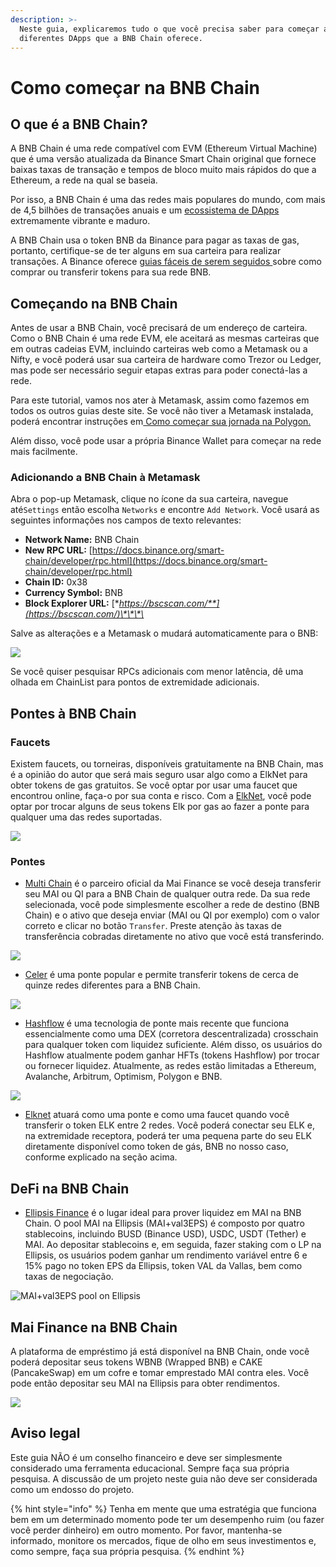 ```yaml
---
description: >-
  Neste guia, explicaremos tudo o que você precisa saber para começar a usar os
  diferentes DApps que a BNB Chain oferece.
---
```


# Como começar na BNB Chain

## O que é a BNB Chain?

A BNB Chain é uma rede compatível com EVM (Ethereum Virtual Machine) que é uma versão atualizada da Binance Smart Chain original que fornece baixas taxas de transação e tempos de bloco muito mais rápidos do que a Ethereum, a rede na qual se baseia.

Por isso, a BNB Chain é uma das redes mais populares do mundo, com mais de 4,5 bilhões de transações anuais e um [ecossistema de DApps](https://dappbay.bnbchain.org/) extremamente vibrante e maduro.

A BNB Chain usa o token BNB da Binance para pagar as taxas de gas, portanto, certifique-se de ter alguns em sua carteira para realizar transações. A Binance oferece [guias fáceis de serem seguidos ](https://www.binance.com/en/support/faq/85a1c394ac1d489fb0bfac0ef2fceafd)sobre como comprar ou transferir tokens para sua rede BNB.

## Começando na BNB Chain

Antes de usar a BNB Chain, você precisará de um endereço de carteira. Como o BNB Chain é uma rede EVM, ele aceitará as mesmas carteiras que em outras cadeias EVM, incluindo carteiras web como a Metamask ou a Nifty, e você poderá usar sua carteira de hardware como Trezor ou Ledger, mas pode ser necessário seguir etapas extras para poder conectá-las a rede.

Para este tutorial, vamos nos ater à Metamask, assim como fazemos em todos os outros guias deste site. Se você não tiver a Metamask instalada, poderá encontrar instruções em[ Como começar sua jornada na Polygon.](../polygon/how-to-get-started-on-polygon.md)

Além disso, você pode usar a própria Binance Wallet para começar na rede mais facilmente.

### Adicionando a BNB Chain à Metamask

Abra o pop-up Metamask, clique no ícone da sua carteira, navegue até`Settings` então escolha `Networks` e encontre `Add Network`. Você usará as seguintes informações nos campos de texto relevantes:

* **Network Name:** BNB Chain
* **New RPC URL:** [https://docs.binance.org/smart-chain/developer/rpc.html](https://docs.binance.org/smart-chain/developer/rpc.html)
* **Chain ID:** 0x38
* **Currency Symbol:** BNB
* **Block Explorer URL:** [**https://bscscan.com/**](https://bscscan.com/)\*\*\*\*

Salve as alterações e a Metamask o mudará automaticamente para o BNB:

![](<../../.gitbook/assets/Screen Shot 2022-06-18 at 11.28.44 AM.png>)

Se você quiser pesquisar RPCs adicionais com menor latência, dê uma olhada em ChainList para pontos de extremidade adicionais.

## Pontes à BNB Chain

### Faucets

Existem faucets, ou torneiras, disponíveis gratuitamente na BNB Chain, mas é a opinião do autor que será mais seguro usar algo como a ElkNet para obter tokens de gas gratuitos. Se você optar por usar uma faucet que encontrou online, faça-o por sua conta e risco. Com a [ElkNet](https://app.elk.finance/#/elknet), você pode optar por trocar alguns de seus tokens Elk por gas ao fazer a ponte para qualquer uma das redes suportadas.

![](<../../.gitbook/assets/Screen Shot 2022-06-18 at 11.29.50 AM.png>)

### Pontes

* [Multi Chain](https://app.multichain.org/#/router) é o parceiro oficial da Mai Finance se você deseja transferir seu MAI ou QI para a BNB Chain de qualquer outra rede. Da sua rede selecionada, você pode simplesmente escolher a rede de destino (BNB Chain) e o ativo que deseja enviar (MAI ou QI por exemplo) com o valor correto e clicar no botão `Transfer`. Preste atenção às taxas de transferência cobradas diretamente no ativo que você está transferindo.

![](<../../.gitbook/assets/Screen Shot 2022-06-18 at 11.32.07 AM.png>)

* [Celer](https://cbridge.celer.network/#/transfer) é uma ponte popular e permite transferir tokens de cerca de quinze redes diferentes para a BNB Chain.

![](<../../.gitbook/assets/Screen Shot 2022-06-18 at 11.31.15 AM.png>)

* [Hashflow](https://app.hashflow.com/) é uma tecnologia de ponte mais recente que funciona essencialmente como uma DEX (corretora descentralizada) crosschain para qualquer token com liquidez suficiente. Além disso, os usuários do Hashflow atualmente podem ganhar HFTs (tokens Hashflow) por trocar ou fornecer liquidez. Atualmente, as redes estão limitadas a Ethereum, Avalanche, Arbitrum, Optimism, Polygon e BNB.

![](<../../.gitbook/assets/Screen Shot 2022-06-18 at 11.33.51 AM.png>)

* [Elknet](https://app.elk.finance/#/elknet) atuará como uma ponte e como uma faucet quando você transferir o token ELK entre 2 redes. Você poderá conectar seu ELK e, na extremidade receptora, poderá ter uma pequena parte do seu ELK diretamente disponível como token de gás, BNB no nosso caso, conforme explicado na seção acima.

## DeFi na BNB Chain

* [Ellipsis Finance](https://ellipsis.finance/pool/0x68354c6E8Bbd020F9dE81EAf57ea5424ba9ef322) é o lugar ideal para prover liquidez em MAI na BNB Chain. O pool MAI na Ellipsis (MAI+val3EPS) é composto por quatro stablecoins, incluindo BUSD (Binance USD), USDC, USDT (Tether) e MAI. Ao depositar stablecoins e, em seguida, fazer staking com o LP na Ellipsis, os usuários podem ganhar um rendimento variável entre 6 e 15% pago no token EPS da Ellipsis, token VAL da Vallas, bem como taxas de negociação.

![MAI+val3EPS pool on Ellipsis](<../../.gitbook/assets/Screen Shot 2022-06-18 at 11.07.42 AM.png>)

## Mai Finance na BNB Chain

A plataforma de empréstimo já está disponível na BNB Chain, onde você poderá depositar seus tokens WBNB (Wrapped BNB) e CAKE (PancakeSwap) em um cofre e tomar emprestado MAI contra eles. Você pode então depositar seu MAI na Ellipsis para obter rendimentos.

![](<../../.gitbook/assets/Screen Shot 2022-06-18 at 11.11.26 AM.png>)

## Aviso legal

Este guia NÃO é um conselho financeiro e deve ser simplesmente considerado uma ferramenta educacional. Sempre faça sua própria pesquisa. A discussão de um projeto neste guia não deve ser considerada como um endosso do projeto.

{% hint style="info" %}
Tenha em mente que uma estratégia que funciona bem em um determinado momento pode ter um desempenho ruim (ou fazer você perder dinheiro) em outro momento. Por favor, mantenha-se informado, monitore os mercados, fique de olho em seus investimentos e, como sempre, faça sua própria pesquisa.
{% endhint %}
